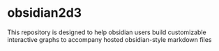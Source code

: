 # obsidian2d3
This repository is designed to help obsidian users build customizable interactive graphs to accompany hosted obsidian-style markdown files 
